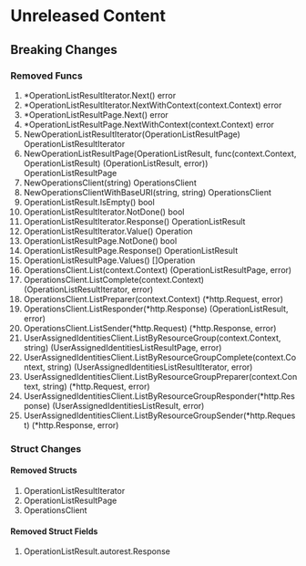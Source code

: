 # Unreleased Content

## Breaking Changes

### Removed Funcs

1. *OperationListResultIterator.Next() error
1. *OperationListResultIterator.NextWithContext(context.Context) error
1. *OperationListResultPage.Next() error
1. *OperationListResultPage.NextWithContext(context.Context) error
1. NewOperationListResultIterator(OperationListResultPage) OperationListResultIterator
1. NewOperationListResultPage(OperationListResult, func(context.Context, OperationListResult) (OperationListResult, error)) OperationListResultPage
1. NewOperationsClient(string) OperationsClient
1. NewOperationsClientWithBaseURI(string, string) OperationsClient
1. OperationListResult.IsEmpty() bool
1. OperationListResultIterator.NotDone() bool
1. OperationListResultIterator.Response() OperationListResult
1. OperationListResultIterator.Value() Operation
1. OperationListResultPage.NotDone() bool
1. OperationListResultPage.Response() OperationListResult
1. OperationListResultPage.Values() []Operation
1. OperationsClient.List(context.Context) (OperationListResultPage, error)
1. OperationsClient.ListComplete(context.Context) (OperationListResultIterator, error)
1. OperationsClient.ListPreparer(context.Context) (*http.Request, error)
1. OperationsClient.ListResponder(*http.Response) (OperationListResult, error)
1. OperationsClient.ListSender(*http.Request) (*http.Response, error)
1. UserAssignedIdentitiesClient.ListByResourceGroup(context.Context, string) (UserAssignedIdentitiesListResultPage, error)
1. UserAssignedIdentitiesClient.ListByResourceGroupComplete(context.Context, string) (UserAssignedIdentitiesListResultIterator, error)
1. UserAssignedIdentitiesClient.ListByResourceGroupPreparer(context.Context, string) (*http.Request, error)
1. UserAssignedIdentitiesClient.ListByResourceGroupResponder(*http.Response) (UserAssignedIdentitiesListResult, error)
1. UserAssignedIdentitiesClient.ListByResourceGroupSender(*http.Request) (*http.Response, error)

### Struct Changes

#### Removed Structs

1. OperationListResultIterator
1. OperationListResultPage
1. OperationsClient

#### Removed Struct Fields

1. OperationListResult.autorest.Response
